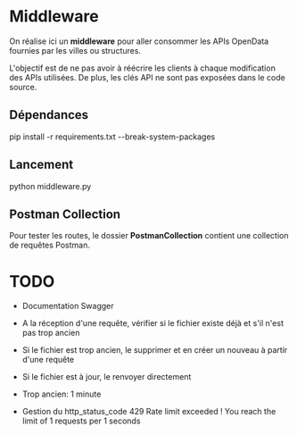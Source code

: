 # Middleware

On réalise ici un **middleware** pour aller consommer les APIs OpenData fournies par les villes ou structures.

L'objectif est de ne pas avoir à réécrire les clients à chaque modification des APIs utilisées.
De plus, les clés API ne sont pas exposées dans le code source.

## Dépendances

pip install -r requirements.txt --break-system-packages

## Lancement

python middleware.py

## Postman Collection

Pour tester les routes, le dossier **PostmanCollection** contient une collection de requêtes Postman.

# TODO

- Documentation Swagger
- A la réception d'une requête, vérifier si le fichier existe déjà et s'il n'est pas trop ancien
- Si le fichier est trop ancien, le supprimer et en créer un nouveau à partir d'une requête
- Si le fichier est à jour, le renvoyer directement
- Trop ancien: 1 minute

- Gestion du http_status_code 429
    Rate limit exceeded ! You reach the limit of 1 requests per 1 seconds